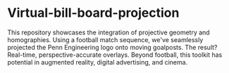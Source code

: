 # Virtual-bill-board-projection
This repository showcases the integration of projective geometry and homographies. Using a football match sequence, we've seamlessly projected the Penn Engineering logo onto moving goalposts. The result? Real-time, perspective-accurate overlays. Beyond football, this toolkit has potential in augmented reality, digital advertising, and cinema.
